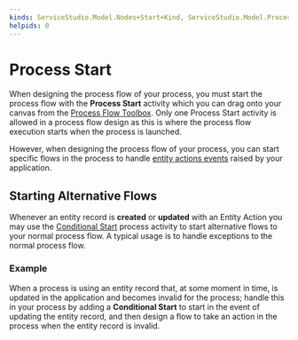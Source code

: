```yaml
---
kinds: ServiceStudio.Model.Nodes+Start+Kind, ServiceStudio.Model.ProcessNodes+Start+Kind
helpids: 0
---
```


# Process Start

When designing the process flow of your process, you must start the process flow with the **Process Start** activity which you can drag onto your canvas from the [Process Flow Toolbox](<../../../develop/processes/process-flow/process-flow-toolbox.md>). Only one Process Start activity is allowed in a process flow design as this is where the process flow execution starts when the process is launched.

However, when designing the process flow of your process, you can start specific flows in the process to handle [entity actions events](<../../../develop/processes/intro.md#entity-actions-events>) raised by your application.

## Starting Alternative Flows

Whenever an entity record is **created** or **updated** with an Entity Action you may use the [Conditional Start](<Class.Conditional Start.final.md>) process activity to start alternative flows to your normal process flow. A typical usage is to handle exceptions to the normal process flow.

### Example

When a process is using an entity record that, at some moment in time, is updated in the application and becomes invalid for the process; handle this in your process by adding a **Conditional Start** to start in the event of updating the entity record, and then design a flow to take an action in the process when the entity record is invalid.



